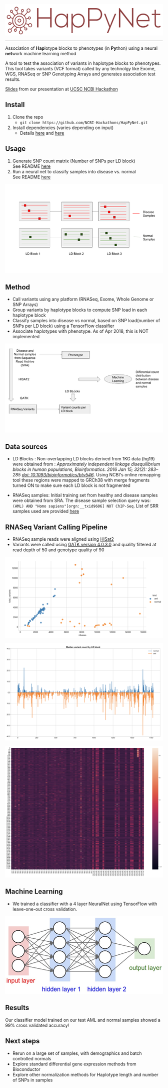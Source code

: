 <p align="left">
<img src="docs/images/logo_0.png" height="100">
</p>
<hr>


Association of **Hap**lotype blocks to phenotypes (in **Py**thon) using a neural **net**work machine learning method

A tool to test the association of variants in haplotype blocks to phenotypes.
This tool takes variants (VCF format) called by any technolgy like Exome, WGS, RNASeq or SNP Genotyping Arrays and generates association test results.

[Slides](https://docs.google.com/presentation/d/1mDAG509Ws1NSq7yGIEN6PMi6xeDpaBfiUjAW1mVI2QU/edit#slide=id.g36ae1cf8e4_0_38) from our presentation at [UCSC NCBI Hackathon](https://ncbiinsights.ncbi.nlm.nih.gov/2018/03/02/ncbi-ucsc-genomics-hackathon-april-2018/)

## Install
  1. Clone the repo
     * `git clone https://github.com/NCBI-Hackathons/HapPyNet.git`
  2. Install dependencies (varies depending on input)
     * Details [here](docs/README.md#requirements) and [here](docs/README.ML.md#requirements)
    
## Usage
   1. Generate SNP count matrix (Number of SNPs per LD block) \
      See README [here](docs/README.md#usage)
   2. Run a neural net to classify samples into disease vs. normal \
      See README [here](docs/README.ML.md#usage)

![alt text](docs/images/concept.png)

## Method
   * Call variants using any platform (RNASeq, Exome, Whole Genome or SNP Arrays)
   * Group variants by haplotype blocks to compute SNP load in each haplotype block
   * Classify samples into disease vs normal, based on SNP load(number of SNPs per LD block) using a TensorFlow classifier
   * Associate haplotypes with phenotype. As of Apr 2018, this is NOT implemented

![alt text](docs/images/flow.png)

## Data sources

   * LD Blocks : Non-overlapping LD blocks derived from 1KG data (hg19) were obtained from : *Approximately independent linkage disequilibrium blocks in human populations, Bioinformatics. 2016 Jan 15; 32(2): 283–285 [doi:  10.1093/bioinformatics/btv546](https://www.ncbi.nlm.nih.gov/pmc/articles/PMC4731402/)*. Using NCBI's online remapping tool these regions were mapped to GRCh38 with merge fragments turned ON to make sure each LD block is not fragmented

   * RNASeq samples: Initial training set from healthy and disease samples were obtained from SRA. The disease sample selection query was: `(AML) AND "Homo sapiens"[orgn:__txid9606] NOT ChIP-Seq`. List of SRR samples used are provided [here](test_data/SRR_lists)

## RNASeq Variant Calling Pipeline

   * RNASeq sample reads were aligned using [HiSat2](https://ccb.jhu.edu/software/hisat2/index.shtml)
   * Variants were called using [GATK version 4.0.3.0](https://github.com/broadinstitute/gatk/releases/download/4.0.3.0/gatk-4.0.3.0.zip)  and quality filtered at read depth of 50 and genotype quality of 90

![alt text](docs/images/VariantsvsCoverageDP50_GQ90.png)

![alt text](docs/images/median_diff_DP50_GQ90.png)

![alt text](docs/images/heatmap_DP50_GQ90.png)

## Machine Learning

   * We trained a classifier with a 4 layer NeuralNet using TensorFlow with leave-one-out cross validation.

   ![alt text](docs/images/simple_neural_network_header.jpg)

## Results

   Our classifier model trained on our test AML and normal samples showed a 99% cross validated accuracy!

## Next steps
   * Rerun on a large set of samples, with demographics and batch controlled normals
   * Explore standard differential gene expression methods from Bioconductor
   * Explore other normalization methods for Haplotype length and number of SNPs in samples
